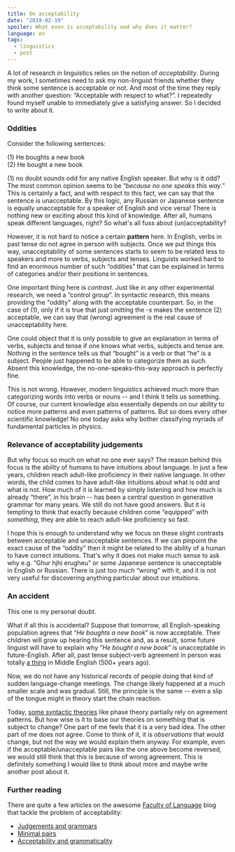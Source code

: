 ```yaml
---
title: On acceptability
date: "2019-02-19"
spoiler: What even is acceptability and why does it matter?
language: en
tags:
  - linguistics
  - post
---
```


A lot of research in linguistics relies on the notion of _acceptability_. During my work, I sometimes need to ask my non-linguist friends whether they think some sentence is acceptable or not. And most of the time they reply with another question: “Acceptable with respect to what?”. I repeatedly found myself unable to immediately give a satisfying answer. So I decided to write about it.

### Oddities

Consider the following sentences:

(1) He boughts a new book  
(2) He bought a new book

(1) no doubt sounds odd for any native English speaker. But why is it odd? The most common opinion seems to be “_because no one speaks this way_.” This is certainly a fact, and with respect to this fact, we can say that the sentence is unacceptable. By this logic, any Russian or Japanese sentence is equally unacceptable for a speaker of English and vice versa! There is nothing new or exciting about this kind of knowledge. After all, humans speak different languages, right? So what's all fuss about (un)acceptability?

However, it is not hard to notice a certain **pattern** here. In English, verbs in past tense do not agree in person with subjects. Once we put things this way, unacceptability of some sentences starts to seem to be related less to speakers and more to verbs, subjects and tenses. Linguists worked hard to find an enormous number of such “oddities” that can be explained in terms of categories and/or their positions in sentences.

One important thing here is _contrast_. Just like in any other experimental research, we need a “control group”. In syntactic research, this means providing the "oddity" along with the acceptable counterpart. So, in the case of (1), only if it is true that just omitting the _-s_ makes the sentence (2) acceptable, we can say that (wrong) agreement is the real cause of unacceptability here.

One could object that it is only possible to give an explanation in terms of verbs, subjects and tense if one knows what verbs, subjects and tense are. Nothing in the sentence tells us that “bought” is a verb or that “he” is a subject. People just happened to be able to categorize them as such. Absent this knowledge, the no-one-speaks-this-way approach is perfectly fine.

This is not wrong. However, modern linguistics achieved much more than categorizing words into verbs or nouns -- and I think it tells us something. Of course, our current knowledge also essentially depends on our ability to notice more patterns and even patterns of patterns. But so does every other scientific knowledge! No one today asks why bother classifying myriads of fundamental particles in physics.

### Relevance of acceptability judgements

But why focus so much on what no one ever says? The reason behind this focus is the ability of humans to have intuitions about language. In just a few years, children reach adult-like proficiency in their native language. In other words, the child comes to have adult-like intuitions about what is odd and what is not. How much of it is learned by simply listening and how much is already “there”, in his brain -- has been a central question in generative grammar for many years. We still do not have good answers. But it is tempting to think that exactly because children come “equipped” with _something_, they are able to reach adult-like proficiency so fast.

I hope this is enough to understand why we focus on these slight contrasts between acceptable and unacceptable sentences. If we can pinpoint the exact cause of the “oddity” then it might be related to the ability of a human to have correct intuitions. That's why it does not make much sense to ask why e.g. “Ghur hjhi erugheu” or some Japanese sentence is unacceptable in English or Russian. There is just too much “wrong” with it, and it is not very useful for discovering anything particular about our intuitions.

### An accident

This one is my personal doubt.

What if all this is accidental? Suppose that tomorrow, all English-speaking population agrees that “_He boughts a new book_” is now acceptable. Their children will grow up hearing this sentence and, as a result, some future linguist will have to explain why “_He bought a new book_” is unacceptable in future-English. After all, past tense subject-verb agreement in person was totally [a thing](https://user.phil.hhu.de/~kuehnert/mereader/5_3Middle_English_mn.html) in Middle English (500+ years ago).

Now, we do not have any historical records of people doing that kind of sudden language-change meetings. The change likely happened at a much smaller scale and was gradual. Still, the principle is the same -- even a slip of the tongue might in theory start the chain reaction.

Today, [some syntactic theories](http://www.siff.us.es/iberia/index.php/ij/article/viewFile/10/13) like phase theory partially rely on agreement patterns. But how wise is it to base our theories on something that is subject to change? One part of me feels that it is a very bad idea. The other part of me does not agree. Come to think of it, it is _observations_ that would change, but not the way we would explain them anyway. For example, even if the acceptable/unacceptable pairs like the one above become reversed, we would still think that this is because of wrong agreement. This is definitely something I would like to think about more and maybe write another post about it.

### Further reading

There are quite a few articles on the awesome [Faculty of Language](http://facultyoflanguage.blogspot.com/) blog that tackle the problem of acceptability:

- [Judgements and grammars](https://facultyoflanguage.blogspot.com/2015/09/judgments-and-grammars.html)
- [Minimal pairs](https://facultyoflanguage.blogspot.com/2017/11/minimal-pairs.html)
- [Acceptability and grammaticality](https://facultyoflanguage.blogspot.com/2013/02/acceptability-and-grammaticality.html)
